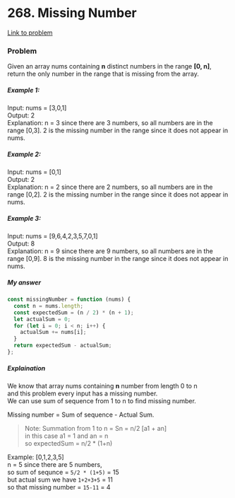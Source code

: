 # 268. Missing Number

[Link to problem](https://leetcode.com/problems/missing-number/description/)

### Problem

Given an array nums containing **n** distinct numbers in the range **[0, n]**, return the only number in the range that is missing from the array.

##### Example 1:

Input: nums = [3,0,1] <br>
Output: 2 <br>
Explanation: n = 3 since there are 3 numbers, so all numbers are in the range [0,3]. 2 is the missing number in the range since it does not appear in nums.

##### Example 2:

Input: nums = [0,1] <br>
Output: 2 <br>
Explanation: n = 2 since there are 2 numbers, so all numbers are in the range [0,2]. 2 is the missing number in the range since it does not appear in nums.

##### Example 3:

Input: nums = [9,6,4,2,3,5,7,0,1] <br>
Output: 8 <br>
Explanation: n = 9 since there are 9 numbers, so all numbers are in the range [0,9]. 8 is the missing number in the range since it does not appear in nums.

##### My answer

```js
const missingNumber = function (nums) {
  const n = nums.length;
  const expectedSum = (n / 2) * (n + 1);
  let actualSum = 0;
  for (let i = 0; i < n; i++) {
    actualSum += nums[i];
  }
  return expectedSum - actualSum;
};
```

##### Explaination

We know that array nums containing **n** number from length 0 to n <br>
and this problem every input has a missing number. <br>
We can use sum of sequence from 1 to n to find missing number.

Missing number = Sum of sequence - Actual Sum.

> Note: Summation from 1 to n = Sn = n/2 [a1 + an] <br>
> in this case a1 = 1 and an = n <br>
> so expectedSum = n/2 \* (1+n) <br>

Example: [0,1,2,3,5] <br>
n = 5 since there are 5 numbers, <br>
so sum of sequnce = ```5/2 * (1+5)``` = 15 <br>
but actual sum we have ```1+2+3+5``` = 11 <br>
so that missing number = ```15-11``` = 4 <br>
